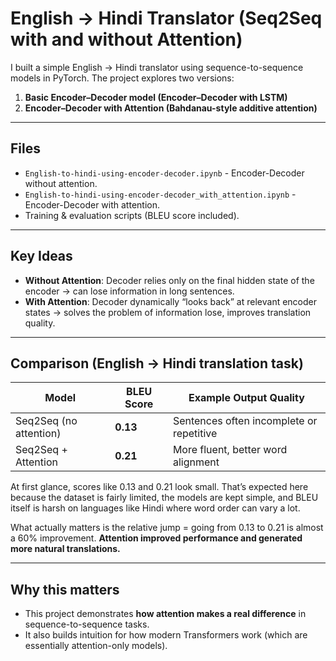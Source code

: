 # English → Hindi Translator (Seq2Seq with and without Attention)

I built a simple English → Hindi translator using sequence-to-sequence models in PyTorch.
The project explores two versions:
1. **Basic Encoder–Decoder model (Encoder–Decoder with LSTM)**
2. **Encoder–Decoder with Attention (Bahdanau-style additive attention)**

---

## Files
- `English-to-hindi-using-encoder-decoder.ipynb` - Encoder-Decoder without attention.
- `English-to-hindi-using-encoder-decoder_with_attention.ipynb` - Encoder-Decoder with attention.
- Training & evaluation scripts (BLEU score included).

---

## Key Ideas
- **Without Attention**: Decoder relies only on the final hidden state of the encoder → can lose information in long sentences.  
- **With Attention**: Decoder dynamically “looks back” at relevant encoder states → solves the problem of information lose, improves translation quality.

---

## Comparison (English → Hindi translation task)

| Model               | BLEU Score | Example Output Quality |
|----------------------|------------|-------------------------|
| Seq2Seq (no attention) | **0.13**    | Sentences often incomplete or repetitive |
| Seq2Seq + Attention   | **0.21**    | More fluent, better word alignment |

At first glance, scores like 0.13 and 0.21 look small.
That’s expected here because the dataset is fairly limited, the models are kept simple, and BLEU itself is harsh on languages like Hindi where word order can vary a lot.

What actually matters is the relative jump = going from 0.13 to 0.21 is almost a 60% improvement. 
**Attention improved performance and generated more natural translations.**

---

## Why this matters
- This project demonstrates **how attention makes a real difference** in sequence-to-sequence tasks.  
- It also builds intuition for how modern Transformers work (which are essentially attention-only models).
